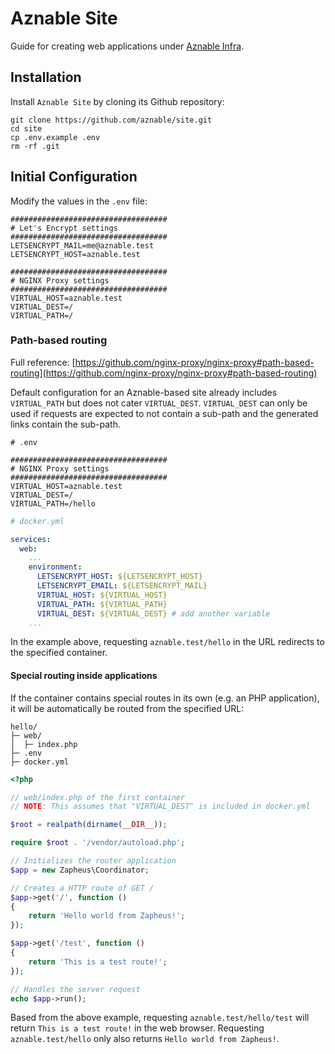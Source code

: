 # Aznable Site

Guide for creating web applications under [Aznable Infra](https://github.com/aznable/infra).

## Installation

Install `Aznable Site` by cloning its Github repository:

```
git clone https://github.com/aznable/site.git
cd site
cp .env.example .env
rm -rf .git
```

## Initial Configuration

Modify the values in the `.env` file:

```
###################################
# Let's Encrypt settings
###################################
LETSENCRYPT_MAIL=me@aznable.test
LETSENCRYPT_HOST=aznable.test

###################################
# NGINX Proxy settings
###################################
VIRTUAL_HOST=aznable.test
VIRTUAL_DEST=/
VIRTUAL_PATH=/
```

### Path-based routing

Full reference: [https://github.com/nginx-proxy/nginx-proxy#path-based-routing](https://github.com/nginx-proxy/nginx-proxy#path-based-routing)

Default configuration for an Aznable-based site already includes `VIRTUAL_PATH` but does not cater `VIRTUAL_DEST`. `VIRTUAL_DEST` can only be used if requests are expected to not contain a sub-path and the generated links contain the sub-path.

```
# .env

###################################
# NGINX Proxy settings
###################################
VIRTUAL_HOST=aznable.test
VIRTUAL_DEST=/
VIRTUAL_PATH=/hello
```

``` yaml
# docker.yml

services:
  web:
    ...
    environment:
      LETSENCRYPT_HOST: ${LETSENCRYPT_HOST}
      LETSENCRYPT_EMAIL: ${LETSENCRYPT_MAIL}
      VIRTUAL_HOST: ${VIRTUAL_HOST}
      VIRTUAL_PATH: ${VIRTUAL_PATH}
      VIRTUAL_DEST: ${VIRTUAL_DEST} # add another variable
    ...
```

In the example above, requesting `aznable.test/hello` in the URL redirects to the specified container.

#### Special routing inside applications

If the container contains special routes in its own (e.g. an PHP application), it will be automatically be routed from the specified URL:

```
hello/
├─ web/
│  ├─ index.php
├─ .env
├─ docker.yml
```

``` php
<?php

// web/index.php of the first container
// NOTE: This assumes that "VIRTUAL_DEST" is included in docker.yml

$root = realpath(dirname(__DIR__));

require $root . '/vendor/autoload.php';

// Initializes the router application
$app = new Zapheus\Coordinator;

// Creates a HTTP route of GET /
$app->get('/', function ()
{
    return 'Hello world from Zapheus!';
});

$app->get('/test', function ()
{
    return 'This is a test route!';
});

// Handles the server request
echo $app->run();
```

Based from the above example, requesting `aznable.test/hello/test` will return `This is a test route!` in the web browser. Requesting `aznable.test/hello` only also returns `Hello world from Zapheus!`.